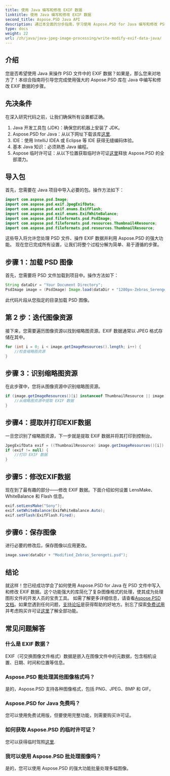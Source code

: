 ```yaml
---
title: 使用 Java 编写和修改 EXIF 数据
linktitle: 使用 Java 编写和修改 EXIF 数据
second_title: Aspose.PSD Java API
description: 通过本全面的分步指南，学习使用 Aspose.PSD for Java 编写和修改 PSD 文件中的 EXIF 数据。
type: docs
weight: 22
url: /zh/java/java-jpeg-image-processing/write-modify-exif-data-java/
---
```

## 介绍
您是否希望使用 Java 来操作 PSD 文件中的 EXIF 数据？如果是，那么您来对地方了！本综合指南将引导您完成使用强大的 Aspose.PSD 库在 Java 中编写和修改 EXIF 数据的步骤。 
## 先决条件
在深入研究代码之前，让我们确保所有设置都正确。
1. Java 开发工具包 (JDK)：确保您的机器上安装了 JDK。
2.  Aspose.PSD for Java：从以下网址下载该库[这里](https://releases.aspose.com/psd/java/).
3. IDE：使用 IntelliJ IDEA 或 Eclipse 等 IDE 获得无缝编码体验。
4. 基本 Java 知识：必须熟悉 Java 编程。
5.  Aspose 临时许可证：从以下位置获取临时许可证[这里](https://purchase.aspose.com/temporary-license/)释放 Aspose.PSD 的全部潜力。
## 导入包
首先，您需要在 Java 项目中导入必要的包。操作方法如下：
```java
import com.aspose.psd.Image;
import com.aspose.psd.exif.JpegExifData;
import com.aspose.psd.exif.enums.ExifFlash;
import com.aspose.psd.exif.enums.ExifWhiteBalance;
import com.aspose.psd.fileformats.psd.PsdImage;
import com.aspose.psd.fileformats.psd.resources.Thumbnail4Resource;
import com.aspose.psd.fileformats.psd.resources.ThumbnailResource;
```
这些导入将允许您处理 PSD 文件、操作 EXIF 数据并利用 Aspose.PSD 的强大功能。
现在您已完成所有设置，让我们将整个过程分解为简单、易于遵循的步骤。
## 步骤 1：加载 PSD 图像
首先，您需要将 PSD 文件加载到项目中。操作方法如下：
```java
String dataDir = "Your Document Directory";
PsdImage image = (PsdImage) Image.load(dataDir + "1280px-Zebras_Serengeti.psd");
```
此代码片段从您指定的目录加载 PSD 图像。
## 第 2 步：迭代图像资源
接下来，您需要遍历图像资源以找到缩略图资源。EXIF 数据通常以 JPEG 格式存储在其中。
```java
for (int i = 0; i < image.getImageResources().length; i++) {
    //检查缩略图资源
}
```
## 步骤 3：识别缩略图资源
在此步骤中，您将从图像资源中识别缩略图资源。
```java
if (image.getImageResources()[i] instanceof ThumbnailResource || image.getImageResources()[i] instanceof Thumbnail4Resource) {
    //从缩略图资源中提取 EXIF 数据
}
```
## 步骤4：提取并打印EXIF数据
一旦您识别了缩略图资源，下一步就是提取 EXIF 数据并将其打印到控制台。
```java
JpegExifData exif = ((ThumbnailResource) image.getImageResources()[i]).getJpegOptions().getExifData();
if (exif != null) {
    //打印 EXIF 数据
}
```
## 步骤5：修改EXIF数据
现在到了最有趣的部分——修改 EXIF 数据。下面介绍如何设置 LensMake、WhiteBalance 和 Flash 信息。
```java
exif.setLensMake("Sony");
exif.setWhiteBalance(ExifWhiteBalance.Auto);
exif.setFlash(ExifFlash.Fired);
```
## 步骤6：保存图像
进行必要的修改后，保存图像以应用更改。
```java
image.save(dataDir + "Modified_Zebras_Serengeti.psd");
```
## 结论
就这样！您已经成功学会了如何使用 Aspose.PSD for Java 在 PSD 文件中写入和修改 EXIF 数据。这个功能强大的库简化了复杂图像格式的处理，使其成为处理图形文件的开发人员的宝贵工具。 
如需了解更多详细信息，请查看[Aspose.PSD 文档](https://reference.aspose.com/psd/java/)。如果您遇到任何问题，[支持论坛](https://forum.aspose.com/c/psd/34)是获得帮助的好地方。别忘了探索[免费试用](https://releases.aspose.com/)并考虑购买许可证[这里](https://purchase.aspose.com/buy)了解全部功能。
## 常见问题解答
### 什么是 EXIF 数据？
EXIF（可交换图像文件格式）数据是嵌入在图像文件中的元数据，包含相机设置、日期、时间和位置等信息。
### Aspose.PSD 能处理其他图像格式吗？
是的，Aspose.PSD 支持各种图像格式，包括 PNG、JPEG、BMP 和 GIF。
### Aspose.PSD for Java 免费吗？
您可以使用免费试用版，但要使用完整功能，则需要购买许可证。
### 如何获取 Aspose.PSD 的临时许可证？
您可以获得临时驾照[这里](https://purchase.aspose.com/temporary-license/).
### 我可以使用 Aspose.PSD 批处理图像吗？
是的，您可以使用 Aspose.PSD 的强大功能批量处理多幅图像。